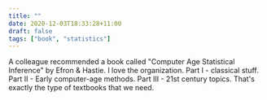 ```yaml
---
title: ""
date: 2020-12-03T18:33:28+11:00
draft: false
tags: ["book", "statistics"]
---
```

A colleague recommended a book called "Computer Age Statistical Inference" by Efron & Hastie. I love the organization. Part I - classical stuff. Part II - Early computer-age methods. Part III - 21st century topics. That's exactly the type of textbooks that we need.
